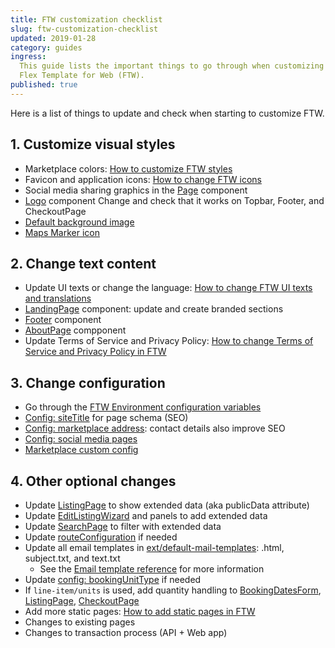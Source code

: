 ```yaml
---
title: FTW customization checklist
slug: ftw-customization-checklist
updated: 2019-01-28
category: guides
ingress:
  This guide lists the important things to go through when customizing
  Flex Template for Web (FTW).
published: true
---
```


Here is a list of things to update and check when starting to customize
FTW.

## 1. Customize visual styles

- Marketplace colors:
  [How to customize FTW styles](/guides/how-to-customize-ftw-styles/)
- Favicon and application icons:
  [How to change FTW icons](/guides/how-to-change-ftw-icons/)
- Social media sharing graphics in the
  [Page](https://github.com/sharetribe/flex-template-web/blob/master/src/components/Page/Page.js)
  component
- [Logo](https://github.com/sharetribe/flex-template-web/blob/master/src/components/Logo/Logo.js)
  component Change and check that it works on Topbar, Footer, and
  CheckoutPage
- [Default background image](https://github.com/sharetribe/flex-template-web/blob/master/src/assets/background-1440.jpg)
- [Maps Marker icon](https://github.com/sharetribe/flex-template-web/blob/master/public/static/icons/map-marker-32x32.png)


## 2. Change text content

- Update UI texts or change the language:
  [How to change FTW UI texts and translations](/guides/how-to-change-ftw-ui-texts-and-translations/)
- [LandingPage](https://github.com/sharetribe/flex-template-web/blob/master/src/containers/LandingPage/LandingPage.js)
  component: update and create branded sections
- [Footer](https://github.com/sharetribe/flex-template-web/blob/master/src/components/Footer/Footer.js)
  component
- [AboutPage](https://github.com/sharetribe/flex-template-web/blob/master/src/containers/AboutPage/AboutPage.js)
  compponent
- Update Terms of Service and Privacy Policy:
  [How to change Terms of Service and Privacy Policy in FTW](/guides/how-to-change-tos-and-privacy-policy-in-ftw/)


## 3. Change configuration

- Go through the
  [FTW Environment configuration variables](/references/ftw-env/)
- [Config: siteTitle](https://github.com/sharetribe/flex-template-web/blob/master/src/config.js)
  for page schema (SEO)
- [Config: marketplace address](https://github.com/sharetribe/flex-template-web/blob/master/src/config.js):
  contact details also improve SEO
- [Config: social media pages](https://github.com/sharetribe/flex-template-web/blob/master/src/config.js)
- [Marketplace custom config](https://github.com/sharetribe/flex-template-web/blob/master/src/marketplace-custom-config.js)


## 4. Other optional changes

- Update
  [ListingPage](https://github.com/sharetribe/flex-template-web/blob/master/src/containers/ListingPage/ListingPage.js)
  to show extended data (aka publicData attribute)
- Update
  [EditListingWizard](https://github.com/sharetribe/flex-template-web/blob/master/src/components/EditListingWizard/EditListingWizard.js)
  and panels to add extended data
- Update
  [SearchPage](https://github.com/sharetribe/flex-template-web/blob/master/src/containers/SearchPage/SearchPage.js)
  to filter with extended data
- Update
  [routeConfiguration](https://github.com/sharetribe/flex-template-web/blob/master/src/routeConfiguration.js)
  if needed
- Update all email templates in
  [ext/default-mail-templates](https://github.com/sharetribe/flex-template-web/tree/master/ext/default-mail-templates):
  .html, subject.txt, and text.txt
  - See the
    [Email template reference](https://www.sharetribe.com/docs/references/email-templates/)
    for more information
- Update
  [config: bookingUnitType](https://github.com/sharetribe/flex-template-web/blob/master/src/config.js)
  if needed
- If `line-item/units` is used, add quantity handling to
  [BookingDatesForm](https://github.com/sharetribe/flex-template-web/blob/master/src/forms/BookingDatesForm/BookingDatesForm.js),
  [ListingPage](https://github.com/sharetribe/flex-template-web/blob/master/src/containers/ListingPage/ListingPage.js),
  [CheckoutPage](https://github.com/sharetribe/flex-template-web/blob/master/src/containers/CheckoutPage/CheckoutPage.js)
- Add more static pages:
  [How to add static pages in FTW](/guides/how-to-add-static-pages-in-ftw/)
- Changes to existing pages
- Changes to transaction process (API + Web app)
